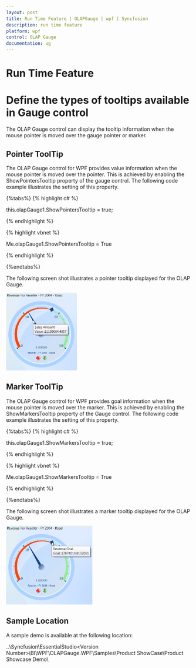 ```yaml
---
layout: post
title: Run Time Feature | OLAPGauge | wpf | Syncfusion
description: run time feature
platform: wpf
control: OLAP Gauge
documentation: ug
---
```


# Run Time Feature

# Define the types of tooltips available in Gauge control

The OLAP Gauge control can display the tooltip information when the mouse pointer is moved over the gauge pointer or marker.

## Pointer ToolTip

The OLAP Gauge control for WPF provides value information when the mouse pointer is moved over the pointer. This is achieved by enabling the ShowPointersTooltip property of the gauge control. The following code example illustrates the setting of this property.


{%tabs%}
 {% highlight c# %}
 
    



this.olapGauge1.ShowPointersTooltip = true;

 {% endhighlight %}




 {% highlight vbnet %}
  
    



Me.olapGauge1.ShowPointersTooltip = True

 {% endhighlight %}



{%endtabs%}





The following screen shot illustrates a pointer tooltip displayed for the OLAP Gauge.

![](Run-Time-Feature_images/Run-Time-Feature_img1.png)


## Marker ToolTip

The OLAP Gauge control for WPF provides goal information when the mouse pointer is moved over the marker. This is achieved by enabling the ShowMarkersTooltip property of the Gauge control. The following code example illustrates the setting of this property.


{%tabs%}
 {% highlight c# %}
 
    



this.olapGauge1.ShowMarkersTooltip = true;

 {% endhighlight %}




 {% highlight vbnet %}
  
    



Me.olapGauge1.ShowMarkersTooltip = True

 {% endhighlight %}



{%endtabs%}





The following screen shot illustrates a marker tooltip displayed for the OLAP Gauge.

![](Run-Time-Feature_images/Run-Time-Feature_img2.png)


## Sample Location

A sample demo is available at the following location:

..\Syncfusion\EssentialStudio\<Version Number>\BI\WPF\OLAPGauge.WPF\Samples\Product ShowCase\Product Showcase Demo\

